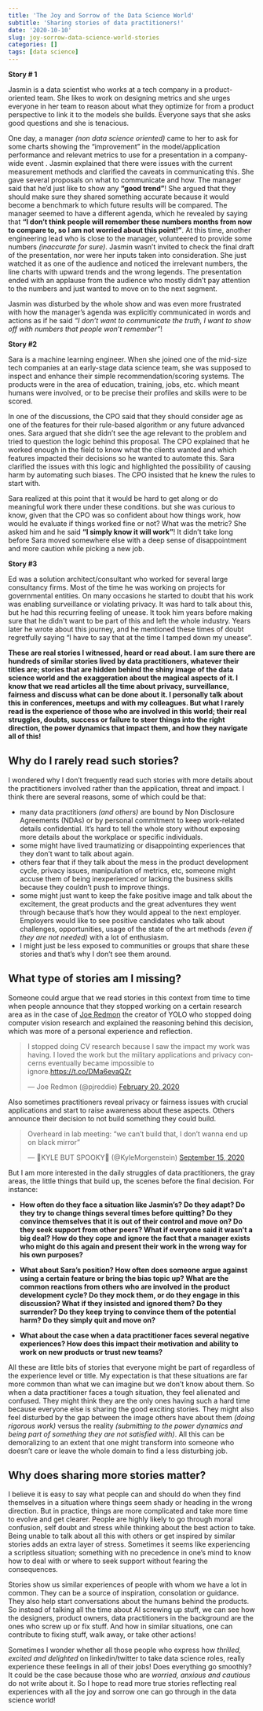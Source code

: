 ```yaml
---
title: 'The Joy and Sorrow of the Data Science World'
subtitle: 'Sharing stories of data practitioners!'
date: '2020-10-10'
slug: joy-sorrow-data-science-world-stories
categories: []
tags: [data science]
---
```



**Story # 1**

Jasmin is a data scientist who works at a tech company in a product-oriented team. She likes to work on designing metrics and she urges everyone in her team to reason about what they optimize for from a product perspective to link it to the models she builds. Everyone  says that she asks good questions and she is tenacious.

One day, a manager *(non data  science oriented)* came to her to ask for some charts showing the “improvement” in the model/application performance and relevant metrics to use for a presentation in a company-wide event . Jasmin explained that there were issues with the current measurement methods and clarified the caveats in communicating this. She gave several proposals on what to communicate and how. The manager said that he’d just like to show any **“good trend”**! She argued that they should make sure they shared something accurate because it would become a benchmark to which future results will be compared. The manager seemed to have a different agenda, which he revealed by saying that **“I don’t think people will remember these numbers months from now to compare to, so I am not worried about this point!”**. At this time, another engineering lead who is close to the manager, volunteered to provide some numbers *(inaccurate for sure)*. Jasmin wasn’t invited to check the final draft of the presentation, nor were her inputs taken into consideration. She just watched it as one of the audience and noticed the irrelevant numbers, the line charts with upward trends and the wrong legends. The presentation ended with an applause from the audience who mostly didn’t pay attention to the numbers and just wanted to move on to the next segment. 

Jasmin was disturbed by the whole show and was even more frustrated with how the manager’s agenda was explicitly communicated in words and actions as if he said *“I don’t want to communicate the truth, I want to show off with numbers that people won’t remember”*!


**Story #2**

Sara is a machine learning engineer. When she joined one of the mid-size tech companies at an early-stage data science team, she was supposed to inspect and enhance their simple recommendation/scoring systems. The products were in the area of education, training, jobs, etc. which meant humans were involved, or to be precise their profiles and skills were to be scored. 

In one of the discussions, the CPO said that they should consider age as one of the features for their rule-based algorithm or any future advanced ones. Sara argued that she didn’t see the age relevant to the problem and tried to question the logic behind this proposal. The CPO explained that he worked enough in the field to know what the clients wanted and which features impacted their decisions so he wanted to automate this. Sara clarified the issues with this logic and highlighted the possibility of causing harm by automating such biases. The CPO insisted that he knew the rules to start with. 

Sara realized at this point that it would be hard to get along or do meaningful work there under these conditions. but she was curious to know, given that the CPO was so confident about how things work, how would he evaluate if things worked fine or not? What was the metric? She asked him and he said  **“I simply know it will work”**!  It didn’t take long before Sara moved somewhere else with a deep sense of disappointment and more caution while picking a new job. 


**Story #3**

Ed was a solution architect/consultant who worked for several large consultancy firms. Most of the time he was working on projects for governmental entities. On many occasions he started to doubt that his work was enabling surveillance or violating privacy. It was hard to talk about this, but he had this recurring feeling of unease. It took him years  before making sure that he didn't want to be part of this and left the whole industry. Years later he wrote about this journey, and he mentioned these times of doubt regretfully saying “I have to say that at the time I tamped down my unease”.


**These are real stories I witnessed, heard or read about. I am sure there are hundreds of similar stories lived by data practitioners, whatever their titles are; stories that are hidden behind  the shiny image of the data science world and the exaggeration about the magical aspects of it. I know  that we read articles all the time about privacy, surveillance, fairness and discuss what can be done about it. I personally talk about this in conferences, meetups and with my colleagues. But what I rarely read is the experience of those who are involved in this world; their real struggles, doubts,  success or failure to steer things into the right direction, the power dynamics that impact them, and how they navigate all of this!**

## Why do I rarely read such stories?

I wondered why I don’t frequently read such stories with more details about the practitioners involved rather than the application, threat and impact. I think there are several reasons, some of which could be that:

- many  data practitioners *(and others)* are bound by Non Disclosure Agreements (NDAs) or by personal commitment to keep work-related details confidential. It’s hard to tell the whole story without exposing more details about the workplace or specific individuals.
- some might have lived traumatizing or disappointing experiences that they don’t want to talk about again.
- others fear that if they talk about the mess in the product development cycle, privacy issues, manipulation of metrics, etc, someone might accuse them of being inexperienced or lacking the business skills  because they  couldn’t  push to improve things.
- some might just want to keep the fake positive image and talk about the excitement, the great products and the great adventures they went through because that’s how they would appeal to the next employer. Employers would like to see positive candidates who talk about challenges, opportunities, usage of the state  of the art methods *(even if they are  not needed)* with a lot of enthusiasm.
- I might just be less exposed to communities or groups that share these stories and that’s why I don’t see them around.

## What type of stories am I missing?

Someone could argue that we read stories in this context from time to time when people announce that they stopped working on a  certain research area as in the case of [Joe Redmon](https://twitter.com/pjreddie) the creator of YOLO who stopped doing computer vision research and explained the reasoning behind this decision, which was more of a personal experience and reflection. 

<blockquote class="twitter-tweet"><p lang="en" dir="ltr">I stopped doing CV research because I saw the impact my work was having. I loved the work but the military applications and privacy concerns eventually became impossible to ignore.<a href="https://t.co/DMa6evaQZr">https://t.co/DMa6evaQZr</a></p>&mdash; Joe Redmon (@pjreddie) <a href="https://twitter.com/pjreddie/status/1230524770350817280?ref_src=twsrc%5Etfw">February 20, 2020</a></blockquote> <script async src="https://platform.twitter.com/widgets.js" charset="utf-8"></script>

Also sometimes practitioners reveal privacy or fairness issues with crucial applications and start to raise awareness about these aspects. Others announce their decision to not build something they could build. 

<blockquote class="twitter-tweet"><p lang="en" dir="ltr">Overheard in lab meeting: “we can’t build that, I don’t wanna end up on black mirror”</p>&mdash; 🎃KYLE BUT SPOOKY👻 (@KyleMorgenstein) <a href="https://twitter.com/KyleMorgenstein/status/1305674255640731650?ref_src=twsrc%5Etfw">September 15, 2020</a></blockquote> <script async src="https://platform.twitter.com/widgets.js" charset="utf-8"></script>


But I am more interested in the daily struggles of data practitioners, the gray areas, the little things that build up, the scenes before the final decision. For instance:

- **How often do they face a situation like Jasmin’s? Do they adapt? Do they try to change things several times before quitting? Do they convince themselves that it is out of their control and move on? Do they seek support from other peers? What if everyone said it wasn’t a big deal? How do they cope and ignore the fact that a manager exists who might do this again and present their work in the wrong way for his own purposes?**

- **What about Sara’s position? How often does someone argue against using a certain feature or bring the bias topic up? What are the common reactions from others who are involved in the product development cycle? Do they mock them, or do they engage in this discussion?  What if they insisted and ignored them? Do they surrender? Do they keep trying to convince them of the potential harm? Do they simply quit and move on?**

- **What about the case when a data practitioner faces several negative experiences? How does this impact their motivation and ability to work on new products or trust new teams?**

All these are little bits of stories that everyone might be part of regardless of the experience level or title. My expectation is that these situations are far more common than what we can imagine but we don’t know about them. So when a data practitioner faces a tough situation, they feel alienated and confused. They might think they are the only ones having such a hard time because everyone else is sharing the good exciting stories. They might also feel disturbed by the gap between the image others have about them *(doing rigorous work)* versus the reality *(submitting to the power dynamics and being part of something they are not satisfied with)*. All this can be demoralizing to an extent that one might transform into someone who doesn’t care or leave the whole domain to find a less disturbing job.


## Why does sharing more stories matter?

I believe it is easy to say what people can and should do when they find themselves in a situation where things seem shady or heading in the wrong direction. But in practice, things are more complicated and take more time to evolve and get clearer. People are highly likely to go through  moral confusion, self doubt and stress while thinking about the best action to take. Being unable to talk about all this with others or get inspired by similar stories adds an extra layer of stress. Sometimes it seems like experiencing a scriptless situation; something with no precedence in one’s mind to know how to deal with or where to seek support without fearing the consequences.

Stories show us similar experiences of people with whom we have a lot in common. They can be a source of inspiration, consolation or guidance. They also help start conversations about the humans behind the products. So instead of talking all the time about AI screwing up stuff, we can see how the designers, product owners, data practitioners in the background are the ones who screw up or fix stuff. And how in similar situations, one can contribute to fixing stuff, walk away, or take other actions!

Sometimes I wonder whether all those people who express how *thrilled, excited and delighted* on linkedin/twitter to take data science roles, really experience these feelings in all of their jobs! Does everything go smoothly? It could be the case because those who are *worried, anxious and cautious* do not write about it. So I hope to read more true stories reflecting real experiences with all the joy and sorrow one can go through in the data science world!
